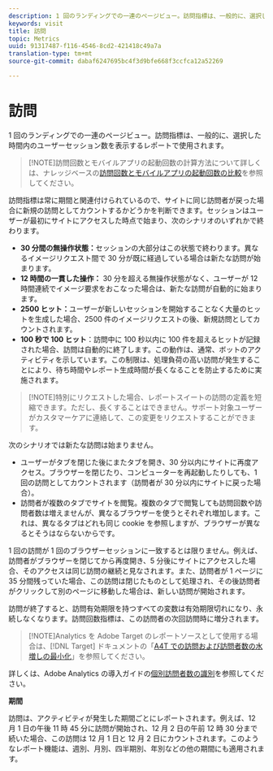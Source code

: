 ```yaml
---
description: 1 回のランディングでの一連のページビュー。訪問指標は、一般的に、選択した時間内のユーザーセッション数を表示するレポートで使用されます。
keywords: visit
title: 訪問
topic: Metrics
uuid: 91317487-f116-4546-8cd2-421418c49a7a
translation-type: tm+mt
source-git-commit: dabaf6247695bc4f3d9bfe668f3ccfca12a52269

---
```



# 訪問

1 回のランディングでの一連のページビュー。訪問指標は、一般的に、選択した時間内のユーザーセッション数を表示するレポートで使用されます。

>[!NOTE]訪問回数とモバイルアプリの起動回数の計算方法について詳しくは、ナレッジベースの[訪問回数とモバイルアプリの起動回数の比較](https://helpx.adobe.com/jp/analytics/kb/compare-visits-and-mobile-app-launches.html)を参照してください。

訪問指標は常に期間と関連付けられているので、サイトに同じ訪問者が戻った場合に新規の訪問としてカウントするかどうかを判断できます。セッションはユーザーが最初にサイトにアクセスした時点で始まり、次のシナリオのいずれかで終わります。

* **30 分間の無操作状態：**&#x200B;セッションの大部分はこの状態で終わります。異なるイメージリクエスト間で 30 分が既に経過している場合は新たな訪問が始まります。
* **12 時間の一貫した操作：** 30 分を超える無操作状態がなく、ユーザーが 12 時間連続でイメージ要求をおこなった場合は、新たな訪問が自動的に始まります。
* **2500 ヒット：**&#x200B;ユーザーが新しいセッションを開始することなく大量のヒットを生成した場合、2500 件のイメージリクエストの後、新規訪問としてカウントされます。
* **100 秒で 100 ヒット**：訪問中に 100 秒以内に 100 件を超えるヒットが記録された場合、訪問は自動的に終了します。この動作は、通常、ボットのアクティビティを示しています。この制限は、処理負荷の高い訪問が発生することにより、待ち時間やレポート生成時間が長くなることを防止するために実施されます。

>[!NOTE]特別にリクエストした場合、レポートスイートの訪問の定義を短縮できます。ただし、長くすることはできません。サポート対象ユーザーがカスタマーケアに連絡して、この変更をリクエストすることができます。

次のシナリオでは新たな訪問は始まりません。

* ユーザーがタブを閉じた後にまたタブを開き、30 分以内にサイトに再度アクセス。ブラウザーを閉じたり、コンピューターを再起動したりしても、1 回の訪問としてカウントされます（訪問者が 30 分以内にサイトに戻った場合）。
* 訪問者が複数のタブでサイトを閲覧。複数のタブで閲覧しても訪問回数や訪問者数は増えませんが、異なるブラウザーを使うとそれぞれ増加します。これは、異なるタブはどれも同じ cookie を参照しますが、ブラウザーが異なるとそうはならないからです。

1 回の訪問が 1 回のブラウザーセッションに一致するとは限りません。例えば、訪問者がブラウザーを閉じてから再度開き、5 分後にサイトにアクセスした場合、そのアクセスは同じ訪問の継続と見なされます。また、訪問者が 1 ページに 35 分間残っていた場合、この訪問は閉じたものとして処理され、その後訪問者がクリックして別のページに移動した場合は、新しい訪問が開始されます。

訪問が終了すると、訪問有効期限を持つすべての変数は有効期限切れになり、永続しなくなります。訪問回数指標は、この訪問者の次回訪問時に増分されます。

>[!NOTE]Analytics を Adobe Target のレポートソースとして使用する場合は、[!DNL Target] ドキュメントの「[A4T での訪問および訪問者数の水増しの最小化](https://marketing.adobe.com/resources/help/ja_JP/target/a4t/minimizing-inflated-visit-and-visitor-counts-a4t.html)」を参照してください。

詳しくは、Adobe Analytics の導入ガイドの[個別訪問者数の識別](https://marketing.adobe.com/resources/help/ja_JP/sc/implement/visid_overview.html)を参照してください。

**期間**

訪問は、アクティビティが発生した期間ごとにレポートされます。例えば、12 月 1 日の午後 11 時 45 分に訪問が開始され、12 月 2 日の午前 12 時 30 分まで続いた場合、この訪問は 12 月 1 日と 12 月 2 日にカウントされます。このようなレポート機能は、週別、月別、四半期別、年別などの他の期間にも適用されます。
